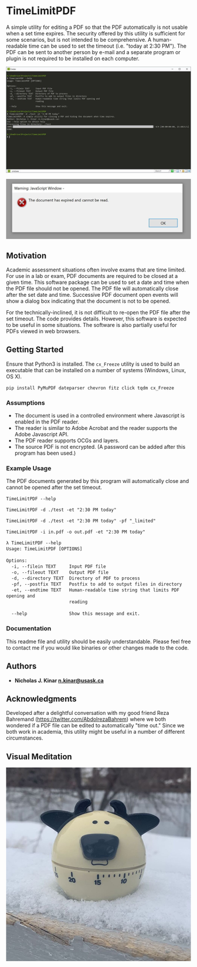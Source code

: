 # TimeLimitPDF

A simple utility for editing a PDF so that the PDF automatically is not
usable when a set time expires.
The security offered by this utility is sufficient for some scenarios,
but is not intended to be comprehensive.  A human-readable time can be used
to set the timeout (i.e. "today at 2:30 PM").  The PDF can be sent to another
person by e-mail and a separate program or plugin is not required to be installed
on each computer.

![Example Run](./images/example.jpg)

![Displayed Dialog Box](./images/window.jpg)


## Motivation

Academic assessment situations often involve exams that are time limited.  For use in a lab or exam,
PDF documents are required to be closed at a given time.  This software package can be
used to set a date and time when the PDF file should not be opened.  The PDF file will automatically
close after the set date and time.  Successive PDF document open events will show a dialog box
indicating that the document is not to be opened.

For the technically-inclined, it is not difficult to re-open the PDF file after the set timeout.  The code provides details.
However, this software is expected to be useful in some situations.
The software is also partially useful for PDFs viewed in web browsers.


## Getting Started
Ensure that Python3 is installed.  The `cx_Freeze` utility is used to build an executable
that can be installed on a number of systems (Windows, Linux, OS X).

```
pip install PyMuPDF dateparser chevron fitz click tqdm cx_Freeze
```

### Assumptions

* The document is used in a controlled environment where Javascript is enabled in the PDF reader.
* The reader is similar to Adobe Acrobat and the reader supports the Adobe Javascript API.
* The PDF reader supports OCGs and layers.
* The source PDF is not encrypted. (A password can be added after this program
  has been used.)

### Example Usage

The PDF documents generated by this program will automatically close
and cannot be opened after the set timeout.

```
TimeLimitPDF --help
```

```
TimeLimitPDF -d ./test -et "2:30 PM today"
```

```
TimeLimitPDF -d ./test -et "2:30 PM today" -pf "_limited"
```

```
TimeLimitPDF -i in.pdf -o out.pdf -et "2:30 PM today"
```

```
λ TimeLimitPDF --help
Usage: TimeLimitPDF [OPTIONS]

Options:
  -i, --filein TEXT     Input PDF file
  -o, --fileout TEXT    Output PDF file
  -d, --directory TEXT  Directory of PDF to process
  -pf, --postfix TEXT   Postfix to add to output files in directory
  -et, --endtime TEXT   Human-readable time string that limits PDF opening and
                        reading

  --help                Show this message and exit.
```


### Documentation

This readme file and utility should be easily understandable. Please feel free to contact me
if you would like binaries or other changes made to the code.


## Authors

* **Nicholas J. Kinar <n.kinar@usask.ca>**

## Acknowledgments

Developed after a delightful conversation with my good friend Reza Bahremand
(https://twitter.com/AbdolrezaBahrem) where we both wondered if a PDF file
can be edited to automatically "time out."  Since we both work in academia,
this utility might be useful in a number of different circumstances.

## Visual Meditation

![Photo](./images/timer.jpg)
